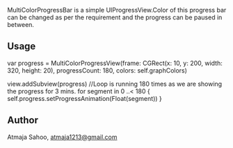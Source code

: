 MultiColorProgressBar is a simple  UIProgressView.Color of this progress bar can be changed as per the requirement and the progress can be paused in between.

## Usage

var  progress = MultiColorProgressView(frame: CGRect(x: 10, y: 200, width: 320, height: 20), progressCount: 180, colors: self.graphColors)

view.addSubview(progress)
//Loop is running 180 times as we are showing the progress for 3 mins.
for segment in 0 ..< 180 {
self.progress.setProgressAnimation(Float(segment))
}

## Author

Atmaja Sahoo, atmaja1213@gmail.com
